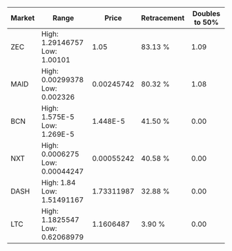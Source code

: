 | Market | Range | Price| Retracement | Doubles to 50% |
| --- | --- | --- | --- | --- |
| ZEC | High: 1.29146757<br />Low: 1.00101 | 1.05 | 83.13 % | 1.09 |
| MAID | High: 0.00299378<br />Low: 0.002326 | 0.00245742 | 80.32 % | 1.08 |
| BCN | High: 1.575E-5<br />Low: 1.269E-5 | 1.448E-5 | 41.50 % | 0.00 |
| NXT | High: 0.0006275<br />Low: 0.00044247 | 0.00055242 | 40.58 % | 0.00 |
| DASH | High: 1.84<br />Low: 1.51491167 | 1.73311987 | 32.88 % | 0.00 |
| LTC | High: 1.1825547<br />Low: 0.62068979 | 1.1606487 | 3.90 % | 0.00 |
